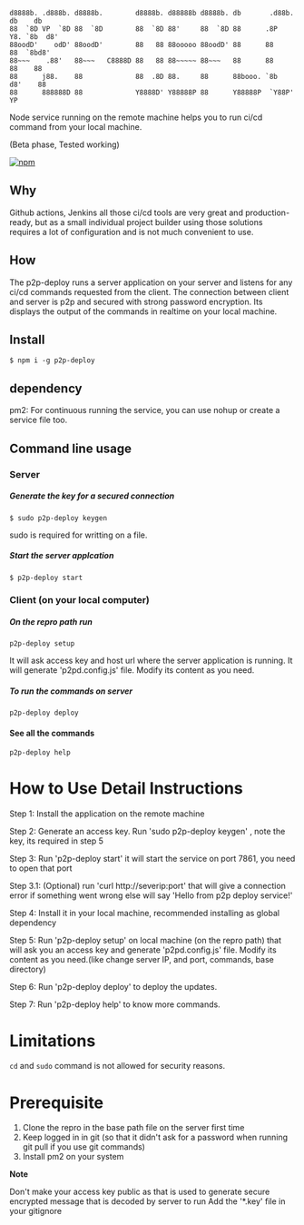```
d8888b. .d888b. d8888b.        d8888b. d88888b d8888b. db       .d88b.  db    db
88  `8D VP  `8D 88  `8D        88  `8D 88'     88  `8D 88      .8P  Y8. `8b  d8'
88oodD'    odD' 88oodD'        88   88 88ooooo 88oodD' 88      88    88  `8bd8'
88~~~    .88'   88~~~   C8888D 88   88 88~~~~~ 88~~~   88      88    88    88
88      j88.    88             88  .8D 88.     88      88booo. `8b  d8'    88
88      888888D 88             Y8888D' Y88888P 88      Y88888P  `Y88P'     YP
```

Node service running on the remote machine helps you to run ci/cd command from your local machine.

(Beta phase, Tested working)

[![npm](https://img.shields.io/badge/npm-p2p--deploy-orange)](https://www.npmjs.com/package/p2p-deploy)

## Why
Github actions, Jenkins all those ci/cd tools are very great and production-ready, but as a small individual project builder using those solutions requires a lot of configuration and is not much convenient to use. 

## How
The p2p-deploy runs a server application on your server and listens for any ci/cd commands requested from the client. The connection between client and server is p2p and secured with strong password encryption. Its displays the output of the commands in realtime on your local machine. 

## Install 

``` shell
$ npm i -g p2p-deploy
```

## dependency

pm2: For continuous running the service, you can use nohup or create a service file too.

## Command line usage

### Server

##### Generate the key for a secured connection

``` shell
$ sudo p2p-deploy keygen
```
sudo is required for writting on a file.

##### Start the server applcation

``` shell
$ p2p-deploy start
```

### Client (on your local computer)

##### On the repro path run

``` shell
p2p-deploy setup
```
It will ask access key and host url where the server application is running. It will generate 'p2pd.config.js' file. Modify its content as you need.

##### To run the commands on server

``` shell
p2p-deploy deploy
```

#### See all the commands 

``` shell
p2p-deploy help
```

# How to Use Detail Instructions

Step 1: Install the application on the remote machine

Step 2: Generate an access key. Run 'sudo p2p-deploy keygen' , note the key, its required in step 5

Step 3: Run 'p2p-deploy start' it will start the service on port 7861, you need to open that port

Step 3.1: (Optional) run 'curl http://severip:port' that will give a connection error if something went wrong
else will say 'Hello from p2p deploy service!'

Step 4: Install it in your local machine, recommended installing as global dependency

Step 5: Run 'p2p-deploy setup' on local machine (on the repro path) that will ask you an access key and generate 'p2pd.config.js' file. Modify its content as you need.(like change server IP, and port, commands, base directory)

Step 6: Run 'p2p-deploy deploy' to deploy the updates.

Step 7: Run 'p2p-deploy help' to know more commands.

# Limitations

```cd``` and ```sudo``` command is not allowed for security reasons.


# Prerequisite

1. Clone the repro in the base path file on the server first time
2. Keep logged in in git (so that it didn't ask for a password when running git pull if you use git commands)
3. Install pm2 on your system


**Note**

Don't make your access key public as that is used to generate secure encrypted message that is decoded by server to run
Add the '\*.key' file in your gitignore
